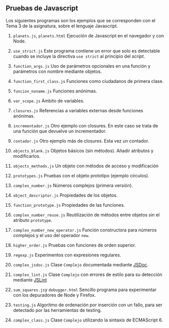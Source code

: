 ## Pruebas de Javascript

Los siguientes programas son los ejemplos que se corresponden con el Tema 3 de la asignatura, sobre el lenguaje Javascript.

1. `planets.js`, `planets.html`
Ejecución de Javascript en el navegador y con Node.

2. `use_strict.js`
Este programa contiene un error que solo es detectable cuando se incluye la directiva `use strict` al principio del *script*.

3. `function_args.js`
Uso de parámetros opcionales en una función y parámetros con nombre mediante objetos.

4. `function_first_class.js`
Funciones como ciudadanos de primera clase.

5. `funcion_noname.js`
Funciones anónimas.

6. `var_scope.js`
Ámbito de variables.

7. `closures.js`
Referencias a variables externas desde funciones anónimas.

8. `incrementador.js`
Otro ejemplo con closures. En este caso se trata de una función que devuelve un incrementador.

9. `contador.js`
Otro ejemplo más de closures. Esta vez un contador.

10. `objects_blank.js`
Objetos básicos (sin métodos). Añadir atributos y modificarlos.

11. `objects_methods.js`
Un objeto con métodos de acceso y modificación

12. `prototypes.js`
Pruebas con el objeto prototipo (ejemplo círculos).

13. `complex_number.js`
Números complejos (primera versión).

14. `object_descriptor.js`
Propiedades de los objetos.

15. `function_prototype.js`
Propiedades de las funciones. 

16. `complex_number_reuse.js`
Reutilización de métodos entre objetos sin el atributo `prototype`.

17. `complex_number_new_operator.js`
Función constructora para números complejos y el uso del operador `new`.

18. `higher_order.js`
Pruebas con funciones de orden superior.

19. `regexp.js`
Experimentos con expresiones regulares.

20. `complex_jsdoc.js`
Clase `Complejo` documentada mediante [JSDoc](http://usejsdoc.org/).

21. `complex_lint.js`
Clase `Complejo` con errores de estilo para su detección mediante [JSLint](http://www.jslint.com/)

22. `sum_squares.js`y `debugger.html`
Sencillo programa para experimentar con los depuradores de Node y Firefox.

23. `testing.js`
Algoritmo de ordenación por inserción con un fallo, para ser detectado por las herramientas de testing.

24. `complex_class.js`
Clase `Complejo` utilizando la sintaxis de ECMAScript 6.






